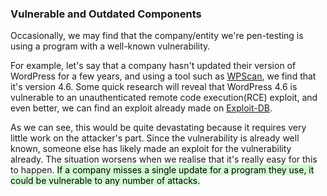 ### Vulnerable and Outdated Components 

Occasionally, we may find that the company/entity we're pen-testing is using a program with a well-known vulnerability.

For example, let's say that a company hasn't updated their version of WordPress for a few years, and using a tool such as [WPScan](https://wpscan.com/wordpress-security-scanner), we find that it's version 4.6. Some quick research will reveal that WordPress 4.6 is vulnerable to an unauthenticated remote code execution(RCE) exploit, and even better, we can find an exploit already made on [Exploit-DB](https://www.exploit-db.com/exploits/41962).

As we can see, this would be quite devastating because it requires very little work on the attacker's part. Since the vulnerability is already well known, someone else has likely made an exploit for the vulnerability already. The situation worsens when we realise that it's really easy for this to happen. <mark style="background: #BBFABBA6;">If a company misses a single update for a program they use, it could be vulnerable to any number of attacks.</mark>

